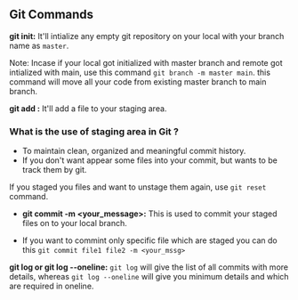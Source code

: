 ## Git Commands

**git init:** It'll intialize any empty git repository on your local with your branch name as `master`.

Note: Incase if your local got initialized with master branch and remote got intialized with main, use this command `git branch -m master main`. this command will move all your code from existing master branch to main branch.

**git add <filename>:** It'll add a file to your staging area.

### What is the use of staging area in Git ?

- To maintain clean, organized and meaningful commit history.
- If you don't want appear some files into your commit, but wants to be track them by git.

If you staged you files and want to unstage them again, use `git reset` command.

- **git commit -m <your_message>:** This is used to commit your staged files on to your local branch.

- If you want to commint only specific file which are staged you can do this `git commit file1 file2 -m <your_mssg>`

**git log or git log --oneline:** `git log` will give the list of all commits with more details, whereas `git log --oneline` will give you minimum details and which are required in oneline.

